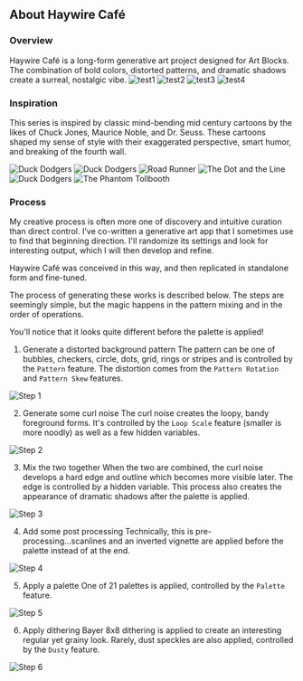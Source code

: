 ## About Haywire Café

### Overview
Haywire Café is a long-form generative art project designed for Art Blocks. The combination of bold colors, distorted patterns, and dramatic shadows create a surreal, nostalgic vibe.
![test1](./images/test1.png)
![test2](./images/test2.png)
![test3](./images/test3.png)
![test4](./images/test4.png)

### Inspiration
This series is inspired by classic mind-bending mid century cartoons by the likes of Chuck Jones, Maurice Noble, and Dr. Seuss. These cartoons shaped my sense of style with their exaggerated perspective, smart humor, and breaking of the fourth wall.

![Duck Dodgers](./images/inspiration/9c8087b79ac0946d9e678c36021ac64b.png)
![Duck Dodgers](./images/inspiration/bceee32a3de89184613aa226334a32ec--warner-brothers-warner-bros.jpg)
![Road Runner](./images/inspiration/mauricenoblebackground.jpg) 
![The Dot and the Line](./images/inspiration/The_dot_and_the_line.jpg) 
![Duck Dodgers](./images/inspiration/tumblr_08d3548ae6d7ba5541effe68d9e427f4_674a518c_540.jpg)
![The Phantom Tollbooth](./images/inspiration/tumblr_oxf2keO01U1rsovmko1_r1_1280.jpg)

### Process
My creative process is often more one of discovery and intuitive curation than direct control. I've co-written a generative art app that I sometimes use to find that beginning direction. I'll randomize its settings and look for interesting output, which I will then develop and refine.  

Haywire Café was conceived in this way, and then replicated in standalone form and fine-tuned.  

The process of generating these works is described below. The steps are seemingly simple, but the magic happens in the pattern mixing and in the order of operations.  

You'll notice that it looks quite different before the palette is applied!

1. Generate a distorted background pattern
The pattern can be one of bubbles, checkers, circle, dots, grid, rings or stripes and is controlled by the `Pattern` feature. The distortion comes from the `Pattern Rotation` and `Pattern Skew` features.

![Step 1](./images/process/1-pattern.png)

2. Generate some curl noise
The curl noise creates the loopy, bandy foreground forms. It's controlled by the `Loop Scale` feature (smaller is more noodly) as well as a few hidden variables.

![Step 2](./images/process/2-curlnoise.png)

3. Mix the two together
When the two are combined, the curl noise develops a hard edge and outline which becomes more visible later. The edge is controlled by a hidden variable. This process also creates the appearance of dramatic shadows after the palette is applied.

![Step 3](./images/process/3-mix.png)

4. Add some post processing
Technically, this is pre-processing...scanlines and an inverted vignette are applied before the palette instead of at the end.

![Step 4](./images/process/4-scanlinesvignette.png)

5. Apply a palette
One of 21 palettes is applied, controlled by the `Palette` feature. 

![Step 5](./images/process/5-palette.png)

6. Apply dithering
Bayer 8x8 dithering is applied to create an interesting regular yet grainy look. Rarely, dust speckles are also applied, controlled by the `Dusty` feature.

![Step 6](./images/process/6-dither.png)
